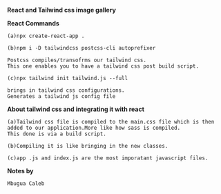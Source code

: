 **React and Tailwind css image gallery**

**React Commands**

```
(a)npx create-react-app .

(b)npm i -D tailwindcss postcss-cli autoprefixer

Postcss compiles/transofrms our tailwind css.
This one enables you to have a tailwind css post build script.

(c)npx tailwind init tailwind.js --full

brings in tailwind css configurations.
Generates a tailwind js config file

```

**About tailwind css and integrating it with react**

```
(a)Tailwind css file is compiled to the main.css file which is then added to our application.More like how sass is compiled.
This done is via a build script.

(b)Compiling it is like bringing in the new classes.

(c)app .js and index.js are the most imporatant javascript files.

```

**Notes by**

```
Mbugua Caleb

```
